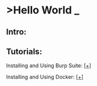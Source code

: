 # >Hello World <span class="blink">_</span>
## Intro:


## Tutorials:

Installing and Using Burp Suite: [[+]](article/Burp_Suite.md)

Installing and Using Docker: [[+]](article/Docker.md)
